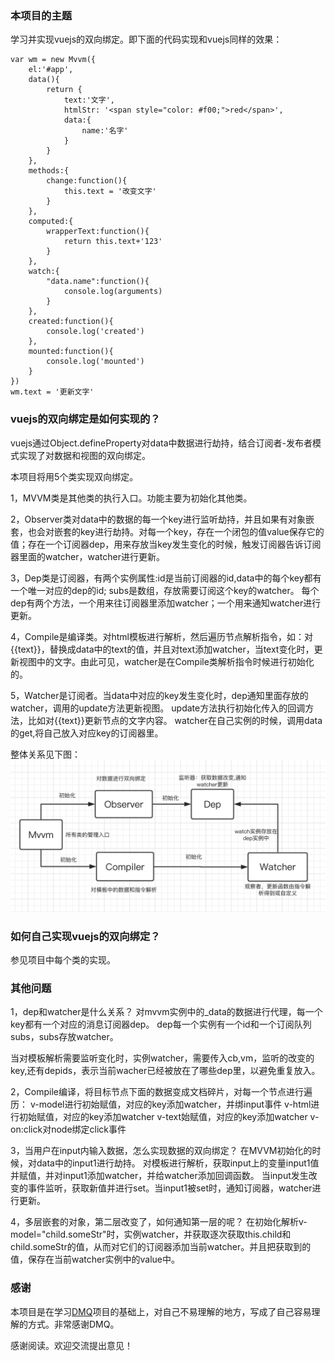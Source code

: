 ### 本项目的主题
学习并实现vuejs的双向绑定。即下面的代码实现和vuejs同样的效果：
``` 
var wm = new Mvvm({
    el:'#app',
    data(){
        return {
            text:'文字',
            htmlStr: '<span style="color: #f00;">red</span>',
            data:{
                name:'名字'
            }
        }
    },
    methods:{
        change:function(){
            this.text = '改变文字'
        }
    },
    computed:{
        wrapperText:function(){
            return this.text+'123'
        }
    },
    watch:{
        "data.name":function(){
            console.log(arguments)
        }
    },
    created:function(){
        console.log('created')
    },
    mounted:function(){
        console.log('mounted')
    }
})
wm.text = '更新文字'
``` 

### vuejs的双向绑定是如何实现的？

vuejs通过Object.defineProperty对data中数据进行劫持，结合订阅者-发布者模式实现了对数据和视图的双向绑定。

本项目将用5个类实现双向绑定。

1，MVVM类是其他类的执行入口。功能主要为初始化其他类。

2，Observer类对data中的数据的每一个key进行监听劫持，并且如果有对象嵌套，也会对嵌套的key进行劫持。对每一个key，存在一个闭包的值value保存它的值；存在一个订阅器dep，用来存放当key发生变化的时候，触发订阅器告诉订阅器里面的watcher，watcher进行更新。

3，Dep类是订阅器，有两个实例属性:id是当前订阅器的id,data中的每个key都有一个唯一对应的dep的id;
subs是数组，存放需要订阅这个key的watcher。
每个dep有两个方法，一个用来往订阅器里添加watcher；一个用来通知watcher进行更新。

4，Compile是编译类。对html模板进行解析，然后遍历节点解析指令，如：对{{text}}，替换成data中的text的值，并且对text添加watcher，当text变化时，更新视图中的文字。由此可见，watcher是在Compile类解析指令时候进行初始化的。

5，Watcher是订阅者。当data中对应的key发生变化时，dep通知里面存放的watcher，调用的update方法更新视图。
update方法执行初始化传入的回调方法，比如对{{text}}更新节点的文字内容。
watcher在自己实例的时候，调用data的get,将自己放入对应key的订阅器里。

整体关系见下图：
![structure.png](/image/structure.png)

### 如何自己实现vuejs的双向绑定？
参见项目中每个类的实现。

### 其他问题
1，dep和watcher是什么关系？
对mvvm实例中的_data的数据进行代理，每一个key都有一个对应的消息订阅器dep。
dep每一个实例有一个id和一个订阅队列subs，subs存放watcher。

当对模板解析需要监听变化时，实例watcher，需要传入cb,vm，监听的改变的key,还有depids，表示当前wacher已经被放在了哪些dep里，以避免重复放入。

2，Compile编译，将目标节点下面的数据变成文档碎片，对每一个节点进行遍历：
v-model进行初始赋值，对应的key添加watcher，并绑input事件
v-html进行初始赋值，对应的key添加watcher
v-text始赋值，对应的key添加watcher
v-on:click对node绑定click事件

3，当用户在input内输入数据，怎么实现数据的双向绑定？
在MVVM初始化的时候，对data中的input1进行劫持。
对模板进行解析，获取input上的变量input1值并赋值，并对input1添加watcher，并给watcher添加回调函数。
当input发生改变的事件监听，获取新值并进行set。当input1被set时，通知订阅器，watcher进行更新。

4，多层嵌套的对象，第二层改变了，如何通知第一层的呢？
在初始化解析v-model="child.someStr"时，实例watcher，并获取逐次获取this.child和child.someStr的值，从而对它们的订阅器添加当前watcher。并且把获取到的值，保存在当前watcher实例中的value中。

### 感谢
本项目是在学习[DMQ](https://github.com/DMQ/mvvm)项目的基础上，对自己不易理解的地方，写成了自己容易理解的方式。非常感谢DMQ。

感谢阅读。欢迎交流提出意见！


